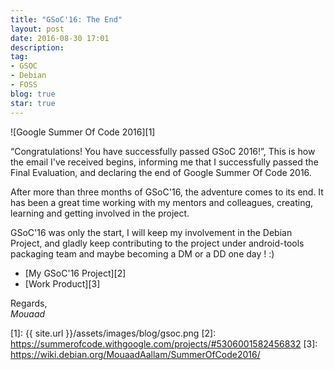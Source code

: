 ```yaml
---
title: "GSoC'16: The End"
layout: post
date: 2016-08-30 17:01
description:
tag:
- GSOC
- Debian
- FOSS
blog: true
star: true
---
```


<div class="text-center" markdown="1">
![Google Summer Of Code 2016][1]
</div>

“Congratulations! You have successfully passed GSoC 2016!”, This is how the email I've received begins, informing me that I successfully passed the Final Evaluation, and declaring the end of Google Summer Of Code 2016.

After more than three months of GSoC'16, the adventure comes to its end. It has been a great time working with my mentors and colleagues, creating, learning and getting involved in the project.

GSoC'16 was only the start, I will keep my involvement in the Debian Project, and gladly keep contributing to the project under android-tools packaging team and maybe becoming a DM or a DD one day ! :)

* [My GSoC'16 Project][2]
* [Work Product][3]

Regards,<br />
_Mouaad_

[1]: {{ site.url }}/assets/images/blog/gsoc.png
[2]: https://summerofcode.withgoogle.com/projects/#5306001582456832 
[3]: https://wiki.debian.org/MouaadAallam/SummerOfCode2016/
